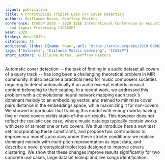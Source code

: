 ```yaml
---
layout: publication
title: A Prototypical Triplet Loss For Cover Detection
authors: Guillaume Doras, Geoffroy Peeters
conference: ICASSP 2020 - 2020 IEEE International Conference on Acoustics, Speech
  and Signal Processing (ICASSP)
year: 2020
bibkey: doras2019a
citations: 11
additional_links: [{name: Paper, url: 'https://arxiv.org/abs/1910.09862'}]
tags: ["Datasets", "Distance Metric Learning", "ICASSP"]
short_authors: Guillaume Doras, Geoffroy Peeters
---
```

Automatic cover detection -- the task of finding in a audio dataset all
covers of a query track -- has long been a challenging theoretical problem in
MIR community. It also became a practical need for music composers societies
requiring to detect automatically if an audio excerpt embeds musical content
belonging to their catalog.
  In a recent work, we addressed this problem with a convolutional neural
network mapping each track's dominant melody to an embedding vector, and
trained to minimize cover pairs distance in the embeddings space, while
maximizing it for non-covers. We showed in particular that training this model
with enough works having five or more covers yields state-of-the-art results.
  This however does not reflect the realistic use case, where music catalogs
typically contain works with zero or at most one or two covers. We thus
introduce here a new test set incorporating these constraints, and propose two
contributions to improve our model's accuracy under these stricter conditions:
we replace dominant melody with multi-pitch representation as input data, and
describe a novel prototypical triplet loss designed to improve covers
clustering. We show that these changes improve results significantly for two
concrete use cases, large dataset lookup and live songs identification.